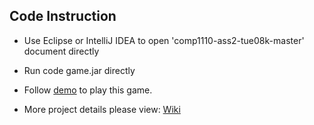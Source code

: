 ## Code Instruction
* Use Eclipse or IntelliJ IDEA to open 'comp1110-ass2-tue08k-master' document directly
* Run code game.jar directly
* Follow [demo](https://github.com/lelelulu/TwistGame/wiki#basic-ideas-and-demo) to play this game.


* More project details please view: [Wiki](https://github.com/lelelulu/TwistGame/wiki)

 


